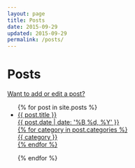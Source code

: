 ```yaml
---
layout: page
title: Posts
date: 2015-09-29
updated: 2015-09-29
permalink: /posts/
---
```


<div class="container">

<h1>Posts</h1>

<a href="/2015-09-29-adding-a-post/">Want to add or edit a post?</a>

<ul class="collection">
{% for post in site.posts %}
    <li class="collection-item"><a href="{{ post.url }}"><div>
      <span class="title">{{ post.title }}</span><br>
      <span class="grey-text text-darken-1">{{ post.date | date: '%B %d, %Y' }}</span><br>
      {% for category in post.categories %}
        <div class="chip">{{ category }}</div>
      {% endfor %}
      </p>
    </div></a></li>
{% endfor %}
</ul>

</div>
